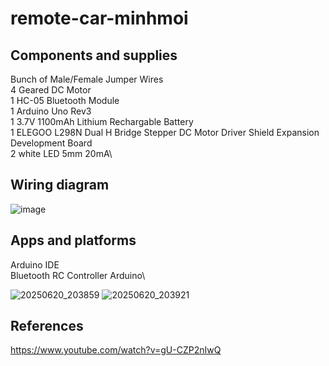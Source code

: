 # remote-car-minhmoi

## Components and supplies
Bunch of Male/Female Jumper Wires\
4 Geared DC Motor\
1 HC-05 Bluetooth Module\
1 Arduino Uno Rev3\
1 3.7V 1100mAh Lithium Rechargable Battery\
1 ELEGOO L298N Dual H Bridge Stepper DC Motor Driver Shield Expansion Development Board\
2 white LED 5mm 20mA\

## Wiring diagram

![image](https://github.com/user-attachments/assets/906c9964-6f8c-4378-84c6-d2f461a7e294)

## Apps and platforms

Arduino IDE\
Bluetooth RC Controller Arduino\

![20250620_203859](https://github.com/user-attachments/assets/9a970cab-5dd3-41a4-80a7-d28b8ff73615)
![20250620_203921](https://github.com/user-attachments/assets/1f089531-2c93-46d4-9388-401fc2a86151)

## References

https://www.youtube.com/watch?v=gU-CZP2nIwQ
